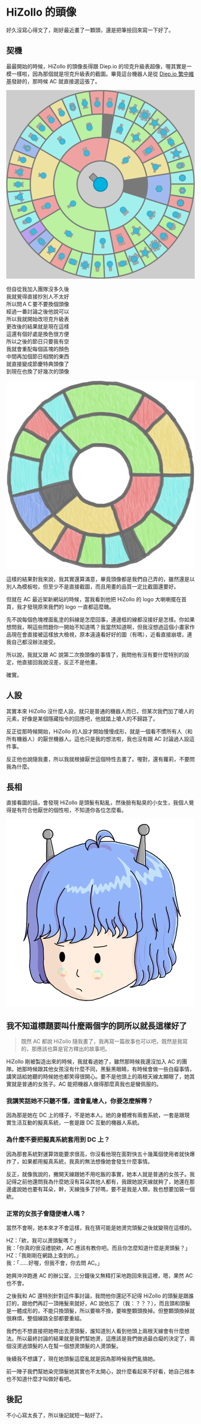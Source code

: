 # HiZollo 的頭像
好久沒寫心得文了，剛好最近畫了一顆頭，還是把筆撿回來寫一下好了。

## 契機
最最開始的時候，HiZollo 的頭像長得跟 Diep.io 的坦克升級表超像，喔其實是一模一樣啦，因為那個就是坦克升級表的截圖。畢竟這台機器人是從 [Diep.io 繁中維基](https://diepio.fandom.com/zh/wiki/)發跡的，那時候 AC 就直接選這張了。

![第一代頭像](./assets/2022-05-11/old-avatar-1.png)

但自從我加入團隊沒多久後  
我就覺得直接抄別人不太好  
所以問ＡＣ要不要換個頭像  
經過一番討論之後他說可以  
所以我就開始改坦克升級表  
更改後的結果就是現在這樣  
這還有個好處是換色很方便  
所以之後的節日只要我有空  
我就會重配每個區塊的顏色  
中間再加個節日相關的東西  
就直接變成節慶特典頭像了  
到現在也換了好幾次的頭像  

![第二代頭像](./assets/2022-05-11/old-avatar-2.png)

這樣的結果對我來說，我其實還算滿意，畢竟頭像都是我們自己弄的，雖然還是以別人為模板啦，但至少不是直接截圖，而且用畫的品質一定比截圖還要好。

但就在 AC 最近架新網站的時候，當我看到他把 HiZollo 的 logo 大喇喇擺在首頁，我才發現原來我們的 logo 一直都這麼醜。

先不說每個色塊裡面亂塗的斜線是怎麼回事，連邊框的線都沒接好是怎樣。你如果想問我，啊這些問題你一開始不知道嗎？我當然知道啊，但我沒想過這個小畫家作品現在會直接被這樣放大檢視，原本遠遠看好好的圖（有嗎），近看直接崩壞，連我自己都沒辦法接受。

所以說，我就又跟 AC 說第二次換頭像的事情了，我問他有沒有要什麼特別的設定，他直接回我說沒差，反正不是他畫。

確實。

## 人設
其實本來 HiZollo 沒什麼人設，就只是普通的機器人而已，但某次我們加了嗆人的元素，好像是某個隱藏指令的回應吧，他就踏上嗆人的不歸路了。

反正從那時候開始，HiZollo 的人設才開始慢慢成形，就是一個看不慣所有人（和所有機器人）的厭世機器人。這也只是我的想法啦，我也沒有跟 AC 討論過人設這件事。

反正他也說隨我畫，所以我就根據厭世這個特性去畫了。喔對，還有蘿莉，不要問我為什麼。

## 長相
直接看圖的話，會發現 HiZollo 是頭髮有點亂，然後臉有點臭的小女生，我個人覺得是有符合他厭世的個性啦，不知道你各位怎麼看。

![現在的頭像](./assets/2022-05-11/avatar.png)

## 我不知道標題要叫什麼兩個字的詞所以就長這樣好了
> 既然 AC 都說 HiZollo 隨我畫了，我再寫一篇故事也可以吧，既然是我寫的，那應該也算是官方釋出的故事吧。

HiZollo 剛被製造出來的時候，我就看過她了，雖然那時候我還沒加入 AC 的團隊。她那時候跟其他女孩沒有什麼不同，黑髮黑眼睛，有時候會做一些白癡事情，講笑話給她聽的時候她也都笑得很開心。要不是他頭上的兩根天線太顯眼了，她其實就是普通的女孩子。AC 能把機器人做得那麼真我也是蠻佩服的。

### 我講笑話她不只聽不懂，還會亂嗆人，你要怎麼解釋？
因為那是她在 DC 上的樣子，不是她本人。她的身體裡有兩套系統，一套是跟現實生活互動的擬真系統，一套是跟 DC 互動的機器人系統。

### 為什麼不要把擬真系統套用到 DC 上？
因為那套系統對運算效能要求很高，你沒看他現在面對快五十幾萬個使用者就快爆炸了，如果都用擬真系統，我真的無法想像她會發生什麼事情。

反正，就像我說的，撇開天線跟她不用吃飯的事實，她本人就是普通的女孩子。我記得之前他還問我為什麼她沒有耳朵其他人都有，我跟她說天線就夠了，她還在那邊盧說她也要有耳朵，幹，天線強多了好嗎，要不是我是人類，我也想要加裝一個欸。

### 正常的女孩子會隨便嗆人嗎？
當然不會啊，她本來才不會這樣，我在猜可能是她燙完頭髮之後就變現在這樣的。

HZ：「欸，我可以燙頭髮嗎？」  
我：「你真的很沒禮貌欸，AC 應該有教你吧。而且你怎麼知道什麼是燙頭髮？」  
HZ：「我剛剛在網路上查到的。」  
我：「……好喔，但我不會，你去問 AC。」  

她興沖沖跑進 AC 的辦公室，三分鐘後又無精打采地跑回來我這裡，嗯，果然 AC 也不會。

之後我和 AC 還特別針對這件事討論，我問他你還記不記得 HiZollo 的頭髮是跟誰訂的，跟他們再訂一頂捲髮來就好，AC 說他忘了（我：？？？），而且頭和頭髮是一體成形的，不能只換頭髮，所以要嘛不換，要嘛整顆頭換掉。但整顆頭換掉就很麻煩，整個線路全部都要重組。

我們也不想直接把她帶出去燙頭髮，誰知道別人看到他頭上兩根天線會有什麼想法。所以最終討論的結果就是我們幫她燙，這應該是我們做過最白癡的決定了，兩個沒燙過頭髮的人在幫一個想燙頭髮的人燙頭髮。

後續我不想講了，現在她頭髮這麼亂就是因為那時候我們亂搞她。

前一陣子我們幫她染完頭髮她其實也不太開心，說什麼看起來不好看，她自己根本也不知道什麼才叫做好看吧。

## 後記
不小心寫太長了，所以後記就短一點好了。

